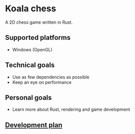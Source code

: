 # Koala chess
A 2D chess game written in Rust.

## Supported platforms
- Windows (OpenGL)

## Technical goals
- Use as few dependencies as possible
- Keep an eye on performance

## Personal goals
- Learn more about Rust, rendering and game development

## [Development plan](https://github.com/Oliver-Piorun/koala_chess/projects/1)

